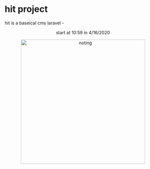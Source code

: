 # hit project 

hit is a  baseical cms laravel  - 
<center>start at 10:59 in 4/16/2020</center>
<p align="center">
  <img alt="noting" title="!" width="400" src="https://encrypted-tbn0.gstatic.com/images?q=tbn%3AANd9GcTIwozIPSH0Pcz5FpxY8SlNOiLBvyHzR5j_p3Q7_4tMuPjAHrak&usqp=CAU">
</p>

